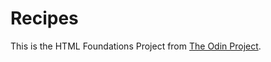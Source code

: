 # Recipes

This is the HTML Foundations Project from [The Odin Project](https://www.theodinproject.com/paths/foundations/courses/foundations/lessons/recipes).
